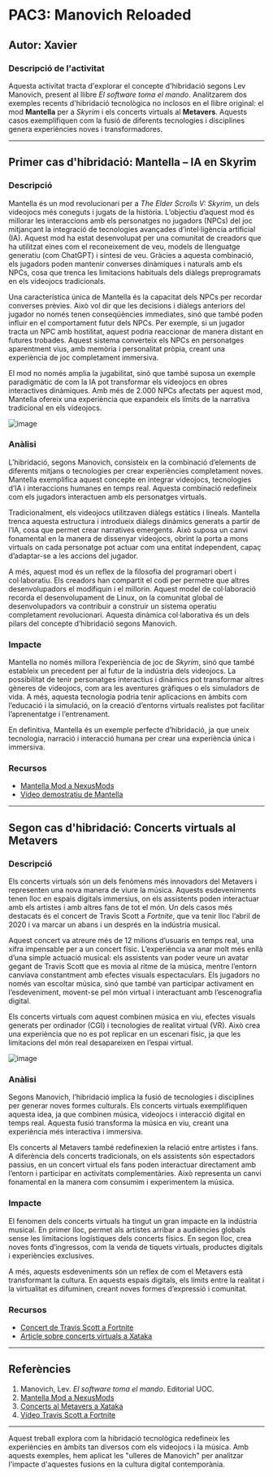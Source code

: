 # PAC3: Manovich Reloaded

## Autor: Xavier

### Descripció de l'activitat
Aquesta activitat tracta d'explorar el concepte d'hibridació segons Lev Manovich, present al llibre *El software toma el mando*. Analitzarem dos exemples recents d'hibridació tecnològica no inclosos en el llibre original: el mod **Mantella** per a *Skyrim* i els concerts virtuals al **Metavers**. Aquests casos exemplifiquen com la fusió de diferents tecnologies i disciplines genera experiències noves i transformadores.

---

## Primer cas d'hibridació: Mantella – IA en Skyrim

### Descripció
Mantella és un mod revolucionari per a *The Elder Scrolls V: Skyrim*, un dels videojocs més coneguts i jugats de la història. L’objectiu d’aquest mod és millorar les interaccions amb els personatges no jugadors (NPCs) del joc mitjançant la integració de tecnologies avançades d’intel·ligència artificial (IA). Aquest mod ha estat desenvolupat per una comunitat de creadors que ha utilitzat eines com el reconeixement de veu, models de llenguatge generatiu (com ChatGPT) i síntesi de veu. Gràcies a aquesta combinació, els jugadors poden mantenir converses dinàmiques i naturals amb els NPCs, cosa que trenca les limitacions habituals dels diàlegs preprogramats en els videojocs tradicionals.

Una característica única de Mantella és la capacitat dels NPCs per recordar converses prèvies. Això vol dir que les decisions i diàlegs anteriors del jugador no només tenen conseqüències immediates, sinó que també poden influir en el comportament futur dels NPCs. Per exemple, si un jugador tracta un NPC amb hostilitat, aquest podria reaccionar de manera distant en futures trobades. Aquest sistema converteix els NPCs en personatges aparentment vius, amb memòria i personalitat pròpia, creant una experiència de joc completament immersiva.

El mod no només amplia la jugabilitat, sinó que també suposa un exemple paradigmàtic de com la IA pot transformar els videojocs en obres interactives dinàmiques. Amb més de 2.000 NPCs afectats per aquest mod, Mantella ofereix una experiència que expandeix els límits de la narrativa tradicional en els videojocs.

![image](https://github.com/user-attachments/assets/3dfcd546-ceec-4d90-bbf7-42cbcf96d261) 

### Anàlisi
L’hibridació, segons Manovich, consisteix en la combinació d’elements de diferents mitjans o tecnologies per crear experiències completament noves. Mantella exemplifica aquest concepte en integrar videojocs, tecnologies d’IA i interaccions humanes en temps real. Aquesta combinació redefineix com els jugadors interactuen amb els personatges virtuals.

Tradicionalment, els videojocs utilitzaven diàlegs estàtics i lineals. Mantella trenca aquesta estructura i introdueix diàlegs dinàmics generats a partir de l’IA, cosa que permet crear narratives emergents. Això suposa un canvi fonamental en la manera de dissenyar videojocs, obrint la porta a mons virtuals on cada personatge pot actuar com una entitat independent, capaç d’adaptar-se a les accions del jugador.

A més, aquest mod és un reflex de la filosofia del programari obert i col·laboratiu. Els creadors han compartit el codi per permetre que altres desenvolupadors el modifiquin i el millorin. Aquest model de col·laboració recorda el desenvolupament de Linux, on la comunitat global de desenvolupadors va contribuir a construir un sistema operatiu completament revolucionari. Aquesta dinàmica col·laborativa és un dels pilars del concepte d’hibridació segons Manovich.

### Impacte
Mantella no només millora l’experiència de joc de *Skyrim*, sinó que també estableix un precedent per al futur de la indústria dels videojocs. La possibilitat de tenir personatges interactius i dinàmics pot transformar altres gèneres de videojocs, com ara les aventures gràfiques o els simuladors de vida. A més, aquesta tecnologia podria tenir aplicacions en àmbits com l’educació i la simulació, on la creació d’entorns virtuals realistes pot facilitar l’aprenentatge i l’entrenament.

En definitiva, Mantella és un exemple perfecte d’hibridació, ja que uneix tecnologia, narració i interacció humana per crear una experiència única i immersiva.

### Recursos
- [Mantella Mod a NexusMods](https://www.nexusmods.com/skyrimspecialedition/mods/98631)
- [Vídeo demostratiu de Mantella](https://www.youtube.com/watch?v=lnRbUgRRGKw)

---

## Segon cas d'hibridació: Concerts virtuals al Metavers

### Descripció
Els concerts virtuals són un dels fenòmens més innovadors del Metavers i representen una nova manera de viure la música. Aquests esdeveniments tenen lloc en espais digitals immersius, on els assistents poden interactuar amb els artistes i amb altres fans de tot el món. Un dels casos més destacats és el concert de Travis Scott a *Fortnite*, que va tenir lloc l’abril de 2020 i va marcar un abans i un després en la indústria musical.

Aquest concert va atreure més de 12 milions d’usuaris en temps real, una xifra impensable per a un concert físic. L’experiència va anar molt més enllà d’una simple actuació musical: els assistents van poder veure un avatar gegant de Travis Scott que es movia al ritme de la música, mentre l’entorn canviava constantment amb efectes visuals espectaculars. Els jugadors no només van escoltar música, sinó que també van participar activament en l’esdeveniment, movent-se pel món virtual i interactuant amb l’escenografia digital.

Els concerts virtuals com aquest combinen música en viu, efectes visuals generats per ordinador (CGI) i tecnologies de realitat virtual (VR). Això crea una experiència que no es pot replicar en un escenari físic, ja que les limitacions del món real desapareixen en l’espai virtual.

![image](https://github.com/user-attachments/assets/9d2919d4-5b91-4119-ab04-92c2f1fecf22)

### Anàlisi
Segons Manovich, l’hibridació implica la fusió de tecnologies i disciplines per generar noves formes culturals. Els concerts virtuals exemplifiquen aquesta idea, ja que combinen música, videojocs i interacció digital en temps real. Aquesta fusió transforma la música en viu, creant una experiència més interactiva i immersiva.

Els concerts al Metavers també redefinexien la relació entre artistes i fans. A diferència dels concerts tradicionals, on els assistents són espectadors passius, en un concert virtual els fans poden interactuar directament amb l’entorn i participar en activitats complementàries. Això representa un canvi fonamental en la manera com consumim i experimentem la música.

### Impacte
El fenomen dels concerts virtuals ha tingut un gran impacte en la indústria musical. En primer lloc, permet als artistes arribar a audiències globals sense les limitacions logístiques dels concerts físics. En segon lloc, crea noves fonts d’ingressos, com la venda de tiquets virtuals, productes digitals i experiències exclusives.

A més, aquests esdeveniments són un reflex de com el Metavers està transformant la cultura. En aquests espais digitals, els límits entre la realitat i la virtualitat es difuminen, creant noves formes d’expressió i comunitat.

### Recursos
- [Concert de Travis Scott a Fortnite](https://www.youtube.com/watch?v=wYeFAlVC8qU)
- [Article sobre concerts virtuals a Xataka](https://www.xataka.com)

---

## Referències
1. Manovich, Lev. *El software toma el mando*. Editorial UOC.
2. [Mantella Mod a NexusMods](https://www.nexusmods.com/skyrimspecialedition/mods/98631)
3. [Concerts al Metavers a Xataka](https://www.xataka.com)
4. [Vídeo Travis Scott a Fortnite](https://www.youtube.com/watch?v=wYeFAlVC8qU)

---

Aquest treball explora com la hibridació tecnològica redefineix les experiències en àmbits tan diversos com els videojocs i la música. Amb aquests exemples, hem aplicat les "ulleres de Manovich" per analitzar l'impacte d'aquestes fusions en la cultura digital contemporània.
